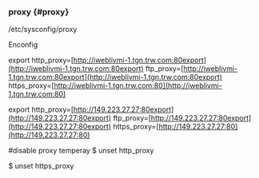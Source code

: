 ### proxy {#proxy}

/etc/sysconfig/proxy

Enconfig

export http\_proxy=[http://iweblivmi-1.tgn.trw.com:80export](http://iweblivmi-1.tgn.trw.com:80export) ftp\_proxy=[http://iweblivmi-1.tgn.trw.com:80export](http://iweblivmi-1.tgn.trw.com:80export) https\_proxy=[http://iweblivmi-1.tgn.trw.com:80](http://iweblivmi-1.tgn.trw.com:80)

export http\_proxy=[http://149.223.27.27:80export](http://149.223.27.27:80export) ftp\_proxy=[http://149.223.27.27:80export](http://149.223.27.27:80export) https\_proxy=[http://149.223.27.27:80](http://149.223.27.27:80)




#disable proxy temperay
$  unset http\_proxy

$  unset https\_proxy

